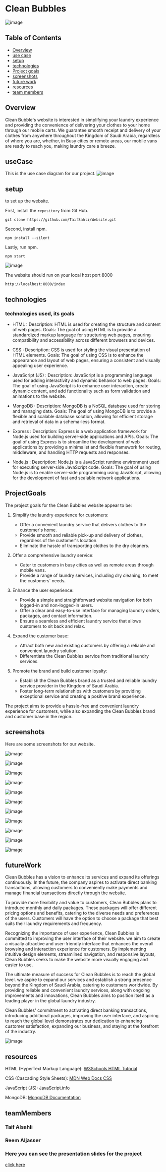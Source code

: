 # Clean Bubbles
![image](https://github.com/TaifSahli/Website/assets/163606855/d86f2b23-dacd-497f-a3ff-9ed8852ce410)


## Table of Contents

- [Overview](#Overview)
- [use case](#useCase)
- [setup](#setup)
- [technologies](#technologies)
- [Project goals](#ProjectGoals)
- [screenshots](#screenshots)
- [future work](#futureWork)
- [resources](#resources)
- [team members](#teamMembers)

## Overview

Clean Bubble's website is interested in simplifying your laundry experience and providing the convenience of delivering your clothes to your home through our mobile carts. We guarantee smooth receipt and delivery of your clothes from anywhere throughout the Kingdom of Saudi Arabia, regardless of where you are, whether, in Busy cities or remote areas, our mobile vans are ready to reach you, making laundry care a breeze. 


## useCase

This is the use case diagram for our project.
![image](https://github.com/TaifSahli/Website/assets/163606855/86a4f402-6838-443b-bbbc-d97134adeaca)


## setup

to set up the website.

First, install the `repository` from Git Hub.

```
git clone https://github.com/TaifSahli/Website.git
```

Second, install npm.
```
npm install --silent
```

Lastly, run npm.
```
npm start
```

![image](https://github.com/TaifSahli/Website/assets/163606855/fb08481e-e72b-43a9-ad5b-5135a2a58d61)

The website should run on your local host port 8000
```
http://localhost:8000/index
```


## technologies

### technologies used, its goals

- HTML : 
Description: HTML is used for creating the structure and content of web pages.
Goals: The goal of using HTML is to provide a standardized markup language for structuring web pages, ensuring compatibility and accessibility across different browsers and devices.

- CSS : 
Description: CSS is used for styling the visual presentation of HTML elements.
Goals: The goal of using CSS is to enhance the appearance and layout of web pages, ensuring a consistent and visually appealing user experience.

- JavaScript (JS) : 
Description: JavaScript is a programming language used for adding interactivity and dynamic behavior to web pages.
Goals: The goal of using JavaScript is to enhance user interaction, create dynamic content, and add functionality such as form validation and animations to the website.

- MongoDB : 
Description: MongoDB is a NoSQL database used for storing and managing data.
Goals: The goal of using MongoDB is to provide a flexible and scalable database solution, allowing for efficient storage and retrieval of data in a schema-less format.

- Express : 
Description: Express is a web application framework for Node.js used for building server-side applications and APIs.
Goals: The goal of using Express is to streamline the development of web applications by providing a minimalist and flexible framework for routing, middleware, and handling HTTP requests and responses.

- Node.js : 
Description: Node.js is a JavaScript runtime environment used for executing server-side JavaScript code.
Goals: The goal of using Node.js is to enable server-side programming using JavaScript, allowing for the development of fast and scalable network applications.



## ProjectGoals


 The project goals for the Clean Bubbles website appear to be:

1. Simplify the laundry experience for customers:
   - Offer a convenient laundry service that delivers clothes to the customer's home.
   - Provide smooth and reliable pick-up and delivery of clothes, regardless of the customer's location.
   - Eliminate the hassle of transporting clothes to the dry cleaners.

2. Offer a comprehensive laundry service:
   - Cater to customers in busy cities as well as remote areas through mobile vans.
   - Provide a range of laundry services, including dry cleaning, to meet the customers' needs.

3. Enhance the user experience:
   - Provide a simple and straightforward website navigation for both logged-in and non-logged-in users.
   - Offer a clear and easy-to-use interface for managing laundry orders, packages, and contact information.
   - Ensure a seamless and efficient laundry service that allows customers to sit back and relax.

4. Expand the customer base:
   - Attract both new and existing customers by offering a reliable and convenient laundry solution.
   - Differentiate the Clean Bubbles service from traditional laundry services.

5. Promote the brand and build customer loyalty:
   - Establish the Clean Bubbles brand as a trusted and reliable laundry service provider in the Kingdom of Saudi Arabia.
   - Foster long-term relationships with customers by providing exceptional service and creating a positive brand experience.

The project aims to provide a hassle-free and convenient laundry experience for customers, while also expanding the Clean Bubbles brand and customer base in the region.

## screenshots
Here are some screenshots for our website.

![image](https://github.com/TaifSahli/Website/assets/163606855/7aa93300-bf71-4a4d-a6ca-f67306775b6d)

![image](https://github.com/TaifSahli/Website/assets/163606855/25b7f876-3b37-451f-b7d1-a94b706585c7)

![image](https://github.com/TaifSahli/Website/assets/163606855/27503144-1076-4c23-a74f-48f6407199ef)

![image](https://github.com/TaifSahli/Website/assets/163606855/346fe438-0e9c-4958-8dd4-711d2c2433b1)

![image](https://github.com/TaifSahli/Website/assets/163606855/5806aac9-45ef-48b9-b4af-4c0ea25b06cd)

![image](https://github.com/TaifSahli/Website/assets/163606855/68319144-800b-4be4-8795-ad116dda1d64)

![image](https://github.com/TaifSahli/Website/assets/163606855/f350a05f-2588-4f63-8114-91b1b8933ef1)

![image](https://github.com/TaifSahli/Website/assets/163606855/97586fdb-b99f-4a7b-8566-226e729e00c7)

![image](https://github.com/TaifSahli/Website/assets/163606855/1409e661-3845-427d-af4e-f3d69f39a21a)

![image](https://github.com/TaifSahli/Website/assets/163606855/a6ab0d2f-96f6-4d25-b7a5-8d4add43396a)

![image](https://github.com/TaifSahli/Website/assets/163606855/6cbbf92f-33f3-4a4b-904e-b37b0f9d78ad)




## futureWork

Clean Bubbles has a vision to enhance its services and expand its offerings continuously. In the future, the company aspires to activate direct banking transactions, allowing customers to conveniently make payments and manage financial transactions directly through the website.

To provide more flexibility and value to customers, Clean Bubbles plans to introduce monthly and daily packages. These packages will offer different pricing options and benefits, catering to the diverse needs and preferences of the users. Customers will have the option to choose a package that best suits their laundry requirements and frequency.

Recognizing the importance of user experience, Clean Bubbles is committed to improving the user interface of their website. we aim to create a visually attractive and user-friendly interface that enhances the overall browsing and interaction experience for customers. By implementing intuitive design elements, streamlined navigation, and responsive layouts, Clean Bubbles seeks to make the website more visually engaging and easier to use.

The ultimate measure of success for Clean Bubbles is to reach the global level. we aspire to expand our services and establish a strong presence beyond the Kingdom of Saudi Arabia, catering to customers worldwide. By providing reliable and convenient laundry services, along with ongoing improvements and innovations, Clean Bubbles aims to position itself as a leading player in the global laundry industry.

Clean Bubbles' commitment to activating direct banking transactions, introducing additional packages, improving the user interface, and aspiring to reach the global level demonstrates our dedication to enhancing customer satisfaction, expanding our business, and staying at the forefront of the industry.

![image](https://github.com/TaifSahli/Website/assets/163606855/f63893ec-c172-4303-bf3b-1f9a8f25c2f6)


## resources

HTML (HyperText Markup Language):
[W3Schools HTML Tutorial](https://www.w3schools.com/html/)

CSS (Cascading Style Sheets):
[MDN Web Docs CSS](https://developer.mozilla.org/en-US/docs/Web/CSS)

JavaScript (JS):
[JavaScript.info](https://javascript.info/)

MongoDB:
[MongoDB Documentation](https://docs.mongodb.com/)


## teamMembers

### Taif Alsahli
### Reem Aljasser

### Here you can see the presentation slides for the project
[click here](https://www.canva.com/design/DAGFzMj6BZY/xnl3aT1y5WWTSND9mIvoRw/edit?utm_content=DAGFzMj6BZY&utm_campaign=designshare&utm_medium=link2&utm_source=sharebutton)
